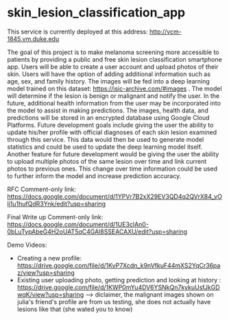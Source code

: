 # skin_lesion_classification_app

This service is currently deployed at this address: http://vcm-1845.vm.duke.edu

The goal of this project is to make melanoma screening more accessible to patients by providing a public and free skin lesion classification smartphone app. Users will be able to create a user account and upload photos of their skin. Users will have the option of adding additional information such as age, sex, and family history. The images will be fed into a deep learning model trained on this dataset: https://isic-archive.com/#images . The model will determine if the lesion is benign or malignant and notify the user. In the future, additional health information from the user may be incorporated into the model to assist in making predictions. The images, health data, and predictions will be stored in an encrypted database using Google Cloud Platforms. Future development goals include giving the user the ability to update his/her profile with official diagnoses of each skin lesion examined through this service. This data would then be used to generate model statistics and could be used to update the deep learning model itself. Another feature for future development would be giving the user the ability to upload multiple photos of the same lesion over time and link current photos to previous ones. This change over time information could be used to further inform the model and increase prediction accuracy.

RFC Comment-only link: https://docs.google.com/document/d/1YPVr7B2xX29EV3QD4q2QVrX84_vOlj1u1hufQdR3Ynk/edit?usp=sharing

Final Write up Comment-only link: https://docs.google.com/document/d/1UE3clAn0-0bLuTypAbeG4H2oUAT5qC4GAl8SSEACAXU/edit?usp=sharing

Demo Videos:
 - Creating a new profile: https://drive.google.com/file/d/1KvP7Xcdn_k9nVfkuF44mXS2YqCr36paz/view?usp=sharing
 - Existing user uploading photo, getting prediction and looking at history : https://drive.google.com/file/d/1KWP0mYu4DV6YSNkQn7kykuUsfJkGDwqK/view?usp=sharing
 --> diclaimer, the malignant images shown on julia's  friend's profile are from us testing, she does not actually have lesions like that (she wated you to know)
